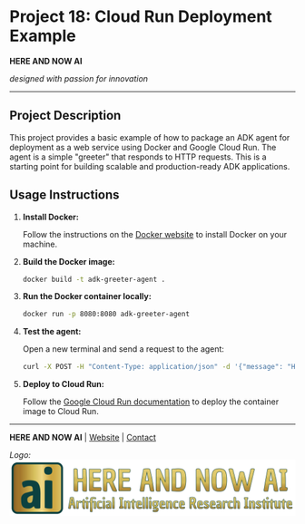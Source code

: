 # Project 18: Cloud Run Deployment Example

**HERE AND NOW AI**

*designed with passion for innovation*

---

## Project Description

This project provides a basic example of how to package an ADK agent for deployment as a web service using Docker and Google Cloud Run. The agent is a simple "greeter" that responds to HTTP requests. This is a starting point for building scalable and production-ready ADK applications.

## Usage Instructions

1.  **Install Docker:**

    Follow the instructions on the [Docker website](https://docs.docker.com/get-docker/) to install Docker on your machine.

2.  **Build the Docker image:**

    ```bash
    docker build -t adk-greeter-agent .
    ```

3.  **Run the Docker container locally:**

    ```bash
    docker run -p 8080:8080 adk-greeter-agent
    ```

4.  **Test the agent:**

    Open a new terminal and send a request to the agent:

    ```bash
    curl -X POST -H "Content-Type: application/json" -d '{"message": "Hello"}' http://localhost:8080/
    ```

5.  **Deploy to Cloud Run:**

    Follow the [Google Cloud Run documentation](https://cloud.google.com/run/docs/deploying) to deploy the container image to Cloud Run.

---

**HERE AND NOW AI** | [Website](https://hereandnowai.com) | [Contact](mailto:info@hereandnowai.com)

*Logo: ![[Logo]](https://raw.githubusercontent.com/hereandnowai/images/refs/heads/main/logos/HNAI%20Title%20-Teal%20%26%20Golden%20Logo%20-%20DESIGN%203%20-%20Raj-07.png)*